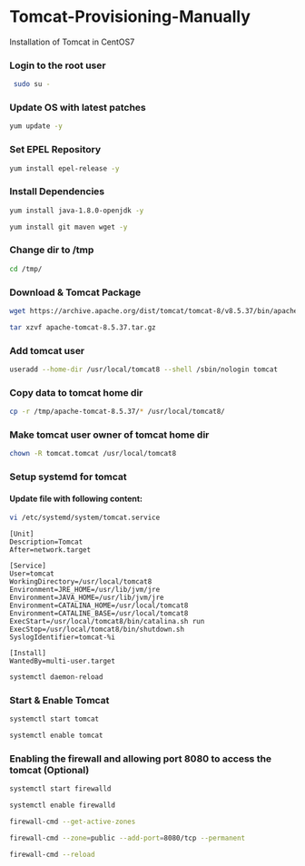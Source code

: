 # Tomcat-Provisioning-Manually
Installation of Tomcat in CentOS7
### Login to the root user
 ```sh
  sudo su -
 ```
 ### Update OS with latest patches
  ```sh
  yum update -y
  ```
  ### Set EPEL Repository
  ```sh
  yum install epel-release -y 
  ```
  ### Install Dependencies
  ```sh
  yum install java-1.8.0-openjdk -y
  ```
  ```sh
  yum install git maven wget -y
  ```
  ### Change dir to /tmp
  ```sh
  cd /tmp/
  ```
  ### Download & Tomcat Package
  ```sh
  wget https://archive.apache.org/dist/tomcat/tomcat-8/v8.5.37/bin/apache-tomcat-8.5.37.tar.gz
  ```
  ```sh
  tar xzvf apache-tomcat-8.5.37.tar.gz
  ```
  ### Add tomcat user
  ```sh
  useradd --home-dir /usr/local/tomcat8 --shell /sbin/nologin tomcat
  ```
  ### Copy data to tomcat home dir
  ```sh
  cp -r /tmp/apache-tomcat-8.5.37/* /usr/local/tomcat8/
  ```
  ### Make tomcat user owner of tomcat home dir
  ```sh
  chown -R tomcat.tomcat /usr/local/tomcat8
  ```
  ### Setup systemd for tomcat
  #### Update file with following content:
  ```sh
  vi /etc/systemd/system/tomcat.service
  ```
  ~~~
  [Unit]
  Description=Tomcat
  After=network.target 
  
  [Service]
  User=tomcat
  WorkingDirectory=/usr/local/tomcat8
  Environment=JRE_HOME=/usr/lib/jvm/jre
  Environment=JAVA_HOME=/usr/lib/jvm/jre
  Environment=CATALINA_HOME=/usr/local/tomcat8
  Environment=CATALINE_BASE=/usr/local/tomcat8
  ExecStart=/usr/local/tomcat8/bin/catalina.sh run
  ExecStop=/usr/local/tomcat8/bin/shutdown.sh
  SyslogIdentifier=tomcat-%i 
  
  [Install]
  WantedBy=multi-user.target
  ~~~
  ```sh
  systemctl daemon-reload
  ```
  ### Start & Enable Tomcat
  ```sh
  systemctl start tomcat
  ```
  ```sh
  systemctl enable tomcat
  ```
  ### Enabling the firewall and allowing port 8080 to access the tomcat (Optional)
  ```sh
  systemctl start firewalld
  ```
  ```sh
  systemctl enable firewalld
  ```
  ```sh
  firewall-cmd --get-active-zones
  ```
  ```sh
  firewall-cmd --zone=public --add-port=8080/tcp --permanent
  ```
  ```sh
  firewall-cmd --reload
  ```
  
 
